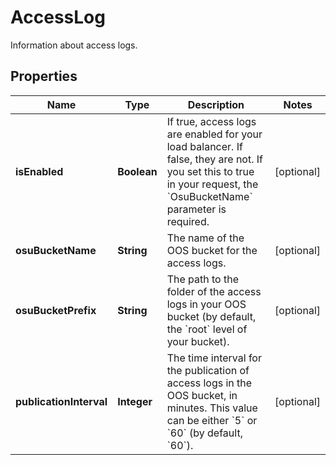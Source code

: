 

# AccessLog

Information about access logs.

## Properties

| Name | Type | Description | Notes |
|------------ | ------------- | ------------- | -------------|
|**isEnabled** | **Boolean** | If true, access logs are enabled for your load balancer. If false, they are not. If you set this to true in your request, the &#x60;OsuBucketName&#x60; parameter is required. |  [optional] |
|**osuBucketName** | **String** | The name of the OOS bucket for the access logs. |  [optional] |
|**osuBucketPrefix** | **String** | The path to the folder of the access logs in your OOS bucket (by default, the &#x60;root&#x60; level of your bucket). |  [optional] |
|**publicationInterval** | **Integer** | The time interval for the publication of access logs in the OOS bucket, in minutes. This value can be either &#x60;5&#x60; or &#x60;60&#x60; (by default, &#x60;60&#x60;). |  [optional] |




